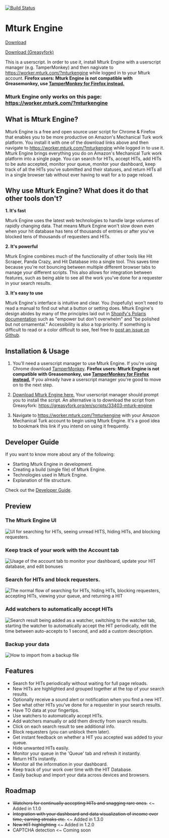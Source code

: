 [![Build Status](https://travis-ci.org/Anveio/mturk-engine.svg?branch=master)](https://travis-ci.org/Anveio/mturk-engine)

# Mturk Engine

[Download](https://raw.githubusercontent.com/Anveio/mturk-engine/master/build/mturk-engine.latest.user.js)

[Download (Greasyfork)](https://greasyfork.org/en/scripts/33403-mturk-engine)

This is a userscript. In order to use it, install Mturk Engine with a userscript manager (e.g. TamperMonkey) and then nagivate to https://worker.mturk.com/?mturkengine while logged in to your Mturk account. **Firefox users: Mturk Engine is not compatible with Greasemonkey, use [TamperMonkey for Firefox instead.](https://addons.mozilla.org/en-US/firefox/addon/tampermonkey/)**

### Mturk Engine only works on this page: https://worker.mturk.com/?mturkengine

## What is Mturk Engine?

Mturk Engine is a free and open source user script for Chrome & Firefox that enables you to be more productive on Amazon's Mechanical Turk work platform. You install it with one of the download links above and then navigate to https://worker.mturk.com/?mturkengine while logged in to use it. Mturk Engine brings everything you do on Amazon's Mechanical Turk work platform into a single page. You can search for HITs, accept HITs, add HITs to be auto accepted, monitor your queue, monitor your dashboard, keep track of all the HITs you've submitted and their statuses, and return HITs all in a single browser tab without ever having to wait for a to page reload.

## Why use Mturk Engine? What does it do that other tools don't?

**1. It's fast**

Mturk Engine uses the latest web technologies to handle large volumes of rapidly changing data. That means Mturk Engine won't slow down even when your hit database has tens of thousands of entries or after you've blocked tens of thousands of requesters and HITs.

**2. It's powerful**

Mturk Engine combines much of the functionality of other tools like Hit Scraper, Panda Crazy, and Hit Database into a single tool. This saves time because you're not bouncing between multiple different browser tabs to manage your different scripts. This also allows for integration between features, such as being able to see all the work you've done for a requester in your search results.

**3. It's easy to use**

Mturk Engine's interface is intuitive and clear. You (hopefully) won't need to read a manual to find out what a button or setting does. Mturk Engine's design abides by many of the principles laid out in [Shopify's Polaris documentation](https://polaris.shopify.com/principles/principles) such as "empower but don't overwhelm" and "be polished but not ornamental." Accessibility is also a top priority. If something is difficult to read or a color difficult to see, feel free to [post an issue on Github](https://github.com/Anveio/mturk-engine/issues).

## Installation & Usage

1.  You'll need a userscript manager to use Mturk Engine. If you're using Chrome download [TamperMonkey](https://chrome.google.com/webstore/detail/tampermonkey/dhdgffkkebhmkfjojejmpbldmpobfkfo?hl=en). **Firefox users: Mturk Engine is not compatible with Greasemonkey, use [TamperMonkey for Firefox instead.](https://addons.mozilla.org/en-US/firefox/addon/tampermonkey/)** If you already have a userscript manager you're good to move on to the next step.

2.  [Download Mturk Engine here.](https://raw.githubusercontent.com/Anveio/mturk-engine/master/build/mturk-engine.latest.user.js) Your userscript manager should prompt you to install the script. An alternative is to download the script from Greasyfork: https://greasyfork.org/en/scripts/33403-mturk-engine

3.  Navigate to https://worker.mturk.com/?mturkengine with your Amazon Mechanical Turk account to begin using Mturk Engine. It's a good idea to bookmark this link if you intend on using it frequently.

## Developer Guide

If you want to know more about any of the following:

* Starting Mturk Engine in development.
* Creating a build (single file) of Mturk Engine.
* Technologies used in Mturk Engine.
* Explanation of file structure.

Check out the [Developer Guide](https://github.com/Anveio/mturk-engine/blob/master/DEVELOPERS.md).

## Preview

### The Mturk Engine UI

<img src="https://i.imgur.com/JE0M8RB.png" alt="UI for searching for HITs, seeing unread HITS, hiding HITs, and blocking requesters."/>

### Keep track of your work with the Account tab

<img src="https://i.imgur.com/q764FG0.gif" alt="Usage of the account tab to monitor your dashboard, update your HIT database, and edit bonuses"/>

### Search for HITs and block requesters.

<img src="https://i.imgur.com/Z5UEVbs.gif" alt="The normal flow of searching for HITs, hiding HITs, blocking requesters, accepting HITs, viewing your queue, and returning a HIT"/>

### Add watchers to automatically accept HITs

<img src="https://i.imgur.com/XRMcGtz.gif" alt="Search result being added as a watcher, switching to the watcher tab, starting the watcher to automatically accept the HIT periodically, edit the time between auto-accepts to 1 second, and add a custom description."/>

### Backup your data

<img src="https://i.imgur.com/HYR5MSJ.gif" alt="How to import from a backup file" />

## Features

* Search for HITs periodically without waiting for full page reloads.
* New HITs are highlighted and grouped together at the top of your search results.
* Optionally receive a sound alert or notification when you find a new HIT.
* See what other HITs you've done for a requester in your search results.
* Have TO data at your fingertips.
* Use watchers to automatically accept HITs.
* Add watchers manually or add them directly from search results.
* Click on each search result to see additional info.
* Block requesters (you can unblock them later).
* Get instant feedback on whether a HIT you accepted was added to your queue.
* Hide unwanted HITs easily.
* Monitor your queue in the 'Queue' tab and refresh it instantly.
* Return HITs instantly.
* Monitor all the information in your dashboard.
* Keep track of your work over time with the HIT Database.
* Easily backup and import your data across devices and browsers.

## Roadmap

* ~~Watchers for continually accepting HITs and snagging rare ones.~~ <~ Added in 1.1.0
* ~~Integration with your dashboard and data visualization of income over time, earning streaks etc.~~ <~ Added in 1.3.0
* ~~New HIT highlighting~~ <~ Added in 1.2.0
* CAPTCHA detection <~ Coming soon
